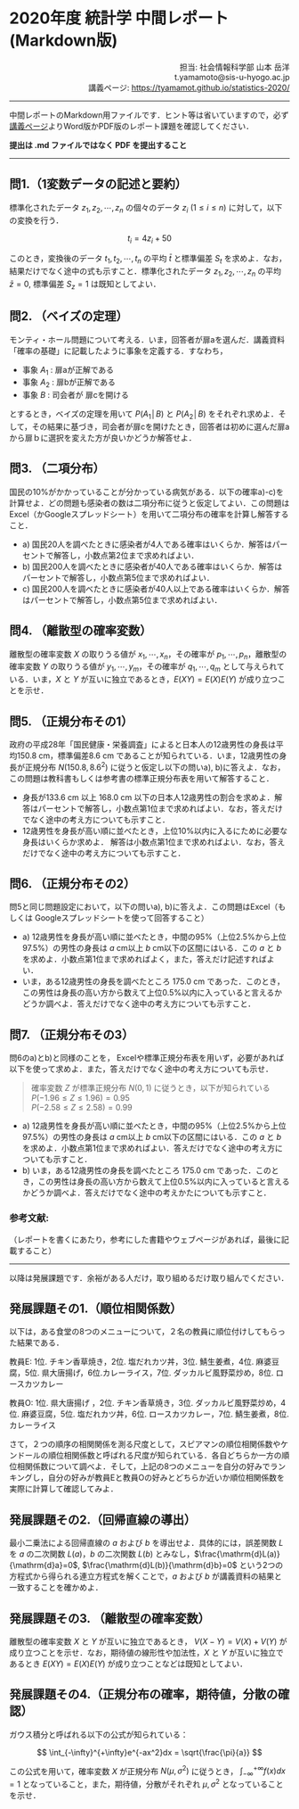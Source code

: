 # 2020年度 統計学 中間レポート(Markdown版)

<div style="text-align:right">
担当: 社会情報科学部 山本 岳洋 <br>
t.yamamoto@sis-u-hyogo.ac.jp <br>
講義ページ: <a href="https://tyamamot.github.io/statistics-2020/">https://tyamamot.github.io/statistics-2020/</a>
</div>


---

中間レポートのMarkdown用ファイルです．ヒント等は省いていますので，必ず[講義ページ](https://tyamamot.github.io/statistics-2020/)よりWord版かPDF版のレポート課題を確認してください．

**提出は .md ファイルではなく PDF を提出すること**

---



## 問1.（1変数データの記述と要約）
標準化されたデータ $z_1, z_2, \cdots, z_n$ の個々のデータ $z_i$ ($1 \leq i \leq n$) に対して，以下の変換を行う．

$$ t_i = 4z_i + 50 $$


このとき，変換後のデータ $t_1, t_2, \cdots, t_n$ の平均 $\bar{t}$ と標準偏差 $S_t$ を求めよ．なお，結果だけでなく途中の式も示すこと．標準化されたデータ  $z_1, z_2, \cdots, z_n$  の平均 $\bar{z}=0$, 標準偏差 $S_z=1$ は既知としてよい．


## 問2. （ベイズの定理）
モンティ・ホール問題について考える．いま，回答者が扉aを選んだ．講義資料「確率の基礎」に記載したように事象を定義する．すなわち，

- 事象 $A_1$ : 扉aが正解である
- 事象 $A_2$ : 扉bが正解である
- 事象 $B$ : 司会者が 扉cを開ける

とするとき，ベイズの定理を用いて $P(A_1│B)$ と $P(A_2│B)$ をそれぞれ求めよ．そして，その結果に基づき，司会者が扉cを開けたとき，回答者は初めに選んだ扉aから扉ｂに選択を変えた方が良いかどうか解答せよ．


## 問3. （二項分布）
国民の10%がかかっていることが分かっている病気がある．以下の確率a)-c)を計算せよ．どの問題も感染者の数は二項分布に従うと仮定してよい．この問題はExcel（かGoogleスプレッドシート）を用いて二項分布の確率を計算し解答すること．

- a) 国民20人を調べたときに感染者が4人である確率はいくらか．解答はパーセントで解答し，小数点第2位まで求めればよい．
- b) 国民200人を調べたときに感染者が40人である確率はいくらか．解答はパーセントで解答し，小数点第5位まで求めればよい．
- c) 国民200人を調べたときに感染者が40人以上である確率はいくらか．解答はパーセントで解答し，小数点第5位まで求めればよい．


## 問4. （離散型の確率変数）
離散型の確率変数 $X$ の取りうる値が $x_1, \cdots, x_n$，その確率が $p_1, \cdots, p_n$，離散型の確率変数 $Y$ の取りうる値が $y_1, \cdots, y_m$，その確率が $q_1, \cdots, q_m$ として与えられている．いま，$X$ と $Y$ が互いに独立であるとき，$E(XY)=E(X)E(Y)$ が成り立つことを示せ．


## 問5. （正規分布その1）
政府の平成28年「国民健康・栄養調査」によると日本人の12歳男性の身長は平均150.8 cm，標準偏差8.6 cm であることが知られている．いま，12歳男性の身長が正規分布 $N(150.8,8.6^2)$  に従うと仮定し以下の問いa), b)に答えよ．なお，この問題は教科書もしくは参考書の標準正規分布表を用いて解答すること．

- 身長が133.6 cm 以上 168.0 cm 以下の日本人12歳男性の割合を求めよ．解答はパーセントで解答し，小数点第1位まで求めればよい．なお，答えだけでなく途中の考え方についても示すこと．
- 12歳男性を身長が高い順に並べたとき，上位10%以内に入るにために必要な身長はいくらか求めよ． 解答は小数点第1位まで求めればよい．なお，答えだけでなく途中の考え方についても示すこと．


## 問6. （正規分布その2）
問5と同じ問題設定において，以下の問いa), b)に答えよ．この問題はExcel（もしくは Googleスプレッドシートを使って回答すること）

- a) 12歳男性を身長が高い順に並べたとき，中間の95%（上位2.5%から上位97.5%）の男性の身長は $a$ cm以上 $b$ cm以下の区間にはいる．この $a$ と  $b$ を求めよ．小数点第1位まで求めればよく，また，答えだけ記述すればよい．
- いま，ある12歳男性の身長を調べたところ 175.0 cm であった．このとき，この男性は身長の高い方から数えて上位0.5%以内に入っていると言えるかどうか調べよ．答えだけでなく途中の考え方についても示すこと．


## 問7. （正規分布その3）
問6のa)とb)と同様のことを， Excelや標準正規分布表を用いず，必要があれば以下を使って求めよ．また，答えだけでなく途中の考え方についても示せ．

> 確率変数 $Z$ が標準正規分布 $N(0,1)$ に従うとき，以下が知られている
> $P(-1.96 \leq Z \leq 1.96)=0.95$  
> $P(-2.58 \leq Z \leq 2.58)=0.99$


- a) 12歳男性を身長が高い順に並べたとき，中間の95%（上位2.5%から上位97.5%）の男性の身長は $a$ cm以上 $b$ cm以下の区間にはいる．この $a$ と $b$ を求めよ．小数点第1位まで求めればよい．答えだけでなく途中の考え方についても示すこと．
- b) いま，ある12歳男性の身長を調べたところ 175.0 cm であった．このとき，この男性は身長の高い方から数えて上位0.5%以内に入っていると言えるかどうか調べよ．答えだけでなく途中の考えかたについても示すこと．



### 参考文献:
（レポートを書くにあたり，参考にした書籍やウェブページがあれば，最後に記載すること）


---
以降は発展課題です．余裕がある人だけ，取り組めるだけ取り組んでください．


## 発展課題その1.（順位相関係数）
以下は，ある食堂の8つのメニューについて，２名の教員に順位付けしてもらった結果である．

教員E:  1位. チキン香草焼き，2位. 塩だれカツ丼，3位. 鯖生姜煮，4位. 麻婆豆腐，5位. 県大唐揚げ，6位.カレーライス，7位. ダッカルビ風野菜炒め，8位. ロースカツカレー

教員O:  1位. 県大唐揚げ ，2位. チキン香草焼き，3位. ダッカルビ風野菜炒め，4位. 麻婆豆腐，5位. 塩だれカツ丼，6位. ロースカツカレー，7位. 鯖生姜煮，8位. カレーライス

さて，２つの順序の相関関係を測る尺度として，スピアマンの順位相関係数やケンドールの順位相関係数と呼ばれる尺度が知られている．各自どちらか一方の順位相関係数について調べよ．そして，上記の8つのメニューを自分の好みでランキングし，自分の好みが教員Eと教員Oの好みとどちらか近いか順位相関係数を実際に計算して確認してみよ．


## 発展課題その2.（回帰直線の導出）
最小二乗法による回帰直線の $a$ および $b$ を導出せよ．具体的には，誤差関数 $L$ を $a$ の二次関数 $L(a)$，$b$ の二次関数 $L(b)$ とみなし，$\frac{\mathrm{d}L(a)}{\mathrm{d}a}=0$, $\frac{\mathrm{d}L(b)}{\mathrm{d}b}=0$ という2つの方程式から得られる連立方程式を解くことで，$a$ および $b$ が講義資料の結果と一致することを確かめよ．




## 発展課題その3. （離散型の確率変数）
離散型の確率変数 $X$ と $Y$ が互いに独立であるとき， $V(X-Y)=V(X)+V(Y)$ が成り立つことを示せ．なお，期待値の線形性や加法性，$X$ と $Y$ が互いに独立であるとき $E(XY)=E(X)E(Y)$ が成り立つことなどは既知としてよい．



## 発展課題その4.（正規分布の確率，期待値，分散の確認）
ガウス積分と呼ばれる以下の公式が知られている：


$$
\int_{-\infty}^{+\infty}e^{-ax^2}dx = \sqrt{\frac{\pi}{a}}
$$

この公式を用いて，確率変数 $X$ が正規分布 $N(\mu, \sigma^2)$ に従うとき，
$\int_{-\infty}^{+\infty}f(x)dx = 1$ となっていること，また，期待値，分散がそれぞれ $\mu, \sigma^2$ となっていることを示せ．
